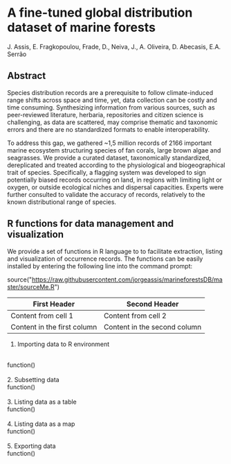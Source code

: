 # A fine-tuned global distribution dataset of marine forests

J. Assis, E. Fragkopoulou, Frade, D., Neiva, J., A. Oliveira, D. Abecasis, E.A. Serrão

## Abstract

Species distribution records are a prerequisite to follow climate-induced range shifts across space and time, yet, data collection can be costly and time consuming. Synthesizing information from various sources, such as peer-reviewed literature, herbaria, repositories and citizen science is challenging, as data are scattered, may comprise thematic and taxonomic errors and there are no standardized formats to enable interoperability. 

To address this gap, we gathered ~1,5 million records of 2166 important marine ecosystem structuring species of fan corals, large brown algae and seagrasses. We provide a curated dataset, taxonomically standardized, dereplicated and treated according to the physiological and biogeographical trait of species. Specifically, a flagging system was developed to sign potentially biased records occurring on land, in regions with limiting light or oxygen, or outside ecological niches and dispersal capacities. Experts were further consulted to validate the accuracy of records, relatively to the known distributional range of species. 

## R functions for data management and visualization

We provide a set of functions in R language to to facilitate extraction, listing and visualization of occurrence records. The functions can be easily installed by entering the following line into the command prompt:

source("https://raw.githubusercontent.com/jorgeassis/marineforestsDB/master/sourceMe.R")

First Header | Second Header
------------ | -------------
Content from cell 1 | Content from cell 2
Content in the first column | Content in the second column

1. Importing data to R environment
<br>
function()
<br>
<br>
2. Subsetting data
<br>
function()
<br>
<br>
3. Listing data as a table
<br>
function()
<br>
<br>
4. Listing data as a map
<br>
function()
<br>
<br>
5. Exporting data
<br>
function()
